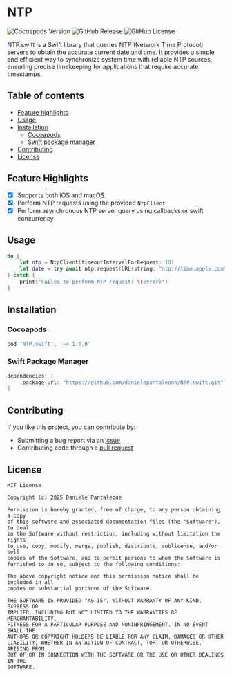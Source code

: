 # NTP

![Cocoapods Version](https://img.shields.io/cocoapods/v/NTP)
![GitHub Release](https://img.shields.io/github/v/release/danielepantaleone/NTP.swift)
![GitHub License](https://img.shields.io/github/license/danielepantaleone/NTP.swift)

NTP.swift is a Swift library that queries NTP (Network Time Protocol) servers to obtain the accurate current date and time. 
It provides a simple and efficient way to synchronize system time with reliable NTP sources, ensuring precise timekeeping for applications 
that require accurate timestamps.

## Table of contents

* [Feature highlights](#feature-highlights)
* [Usage](#usage)
* [Installation](#installation)
    * [Cocoapods](#cocoapods)
    * [Swift package manager](#swift-package-manager)
* [Contributing](#contributing)
* [License](#license)

## Feature Highlights

- [x] Supports both iOS and macOS.
- [x] Perform NTP requests using the provided `NtpClient`
- [x] Perform asynchronous NTP server query using callbacks or swift concurrency 

## Usage

```swift
do {
    let ntp = NtpClient(timeoutIntervalForRequest: 10)
    let date = try await ntp.request(URL(string: "ntp://time.apple.com")!)
} catch {
    print("Failed to perform NTP request: \(error)")
}
```

## Installation

### Cocoapods

```ruby
pod 'NTP.swift', '~> 1.0.0'
```

### Swift Package Manager

```swift
dependencies: [
    .package(url: "https://github.com/danielepantaleone/NTP.swift.git", .upToNextMajor(from: "1.0.0"))
]
```

## Contributing

If you like this project, you can contribute by:

- Submitting a bug report via an [issue](https://github.com/danielepantaleone/NTP.swift/issues)
- Contributing code through a [pull request](https://github.com/danielepantaleone/NTP.swift/pulls)

## License

```
MIT License

Copyright (c) 2025 Daniele Pantaleone

Permission is hereby granted, free of charge, to any person obtaining a copy
of this software and associated documentation files (the "Software"), to deal
in the Software without restriction, including without limitation the rights
to use, copy, modify, merge, publish, distribute, sublicense, and/or sell
copies of the Software, and to permit persons to whom the Software is
furnished to do so, subject to the following conditions:

The above copyright notice and this permission notice shall be included in all
copies or substantial portions of the Software.

THE SOFTWARE IS PROVIDED "AS IS", WITHOUT WARRANTY OF ANY KIND, EXPRESS OR
IMPLIED, INCLUDING BUT NOT LIMITED TO THE WARRANTIES OF MERCHANTABILITY,
FITNESS FOR A PARTICULAR PURPOSE AND NONINFRINGEMENT. IN NO EVENT SHALL THE
AUTHORS OR COPYRIGHT HOLDERS BE LIABLE FOR ANY CLAIM, DAMAGES OR OTHER
LIABILITY, WHETHER IN AN ACTION OF CONTRACT, TORT OR OTHERWISE, ARISING FROM,
OUT OF OR IN CONNECTION WITH THE SOFTWARE OR THE USE OR OTHER DEALINGS IN THE
SOFTWARE.
```
